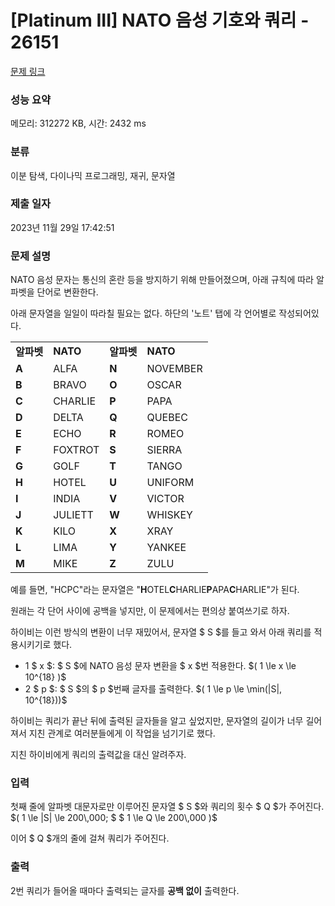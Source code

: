# [Platinum III] NATO 음성 기호와 쿼리 - 26151 

[문제 링크](https://www.acmicpc.net/problem/26151) 

### 성능 요약

메모리: 312272 KB, 시간: 2432 ms

### 분류

이분 탐색, 다이나믹 프로그래밍, 재귀, 문자열

### 제출 일자

2023년 11월 29일 17:42:51

### 문제 설명

<p>NATO 음성 문자는 통신의 혼란 등을 방지하기 위해 만들어졌으며, 아래 규칙에 따라 알파벳을 단어로 변환한다.</p>

<p>아래 문자열을 일일이 따라칠 필요는 없다. 하단의 '노트' 탭에 각 언어별로 작성되어있다.</p>

<table class="table table-bordered table-center-50">
	<tbody>
		<tr>
			<td><strong>알파벳</strong></td>
			<td><strong>NATO</strong></td>
			<td><strong>알파벳</strong></td>
			<td><strong>NATO</strong></td>
		</tr>
		<tr>
			<td><strong>A</strong></td>
			<td>ALFA</td>
			<td><strong>N</strong></td>
			<td>NOVEMBER</td>
		</tr>
		<tr>
			<td><strong>B</strong></td>
			<td>BRAVO</td>
			<td><strong>O</strong></td>
			<td>OSCAR</td>
		</tr>
		<tr>
			<td><strong>C</strong></td>
			<td>CHARLIE</td>
			<td><strong>P</strong></td>
			<td>PAPA</td>
		</tr>
		<tr>
			<td><strong>D</strong></td>
			<td>DELTA</td>
			<td><strong>Q</strong></td>
			<td>QUEBEC</td>
		</tr>
		<tr>
			<td><strong>E</strong></td>
			<td>ECHO</td>
			<td><strong>R</strong></td>
			<td>ROMEO</td>
		</tr>
		<tr>
			<td><strong>F</strong></td>
			<td>FOXTROT</td>
			<td><strong>S</strong></td>
			<td>SIERRA</td>
		</tr>
		<tr>
			<td><strong>G</strong></td>
			<td>GOLF</td>
			<td><strong>T</strong></td>
			<td>TANGO</td>
		</tr>
		<tr>
			<td><strong>H</strong></td>
			<td>HOTEL</td>
			<td><strong>U</strong></td>
			<td>UNIFORM</td>
		</tr>
		<tr>
			<td><strong>I</strong></td>
			<td>INDIA</td>
			<td><strong>V</strong></td>
			<td>VICTOR</td>
		</tr>
		<tr>
			<td><strong>J</strong></td>
			<td>JULIETT</td>
			<td><strong>W</strong></td>
			<td>WHISKEY</td>
		</tr>
		<tr>
			<td><strong>K</strong></td>
			<td>KILO</td>
			<td><strong>X</strong></td>
			<td>XRAY</td>
		</tr>
		<tr>
			<td><strong>L</strong></td>
			<td>LIMA</td>
			<td><strong>Y</strong></td>
			<td>YANKEE</td>
		</tr>
		<tr>
			<td><strong>M</strong></td>
			<td>MIKE</td>
			<td><strong>Z</strong></td>
			<td>ZULU</td>
		</tr>
	</tbody>
</table>

<p>예를 들면, "HCPC"라는 문자열은 "<strong>H</strong>OTEL<strong>C</strong>HARLIE<strong>P</strong>APA<strong>C</strong>HARLIE"가 된다.</p>

<p>원래는 각 단어 사이에 공백을 넣지만, 이 문제에서는 편의상 붙여쓰기로 하자.</p>

<p>하이비는 이런 방식의 변환이 너무 재밌어서, 문자열 $ S $를 들고 와서 아래 쿼리를 적용시키기로 했다.</p>

<ul>
	<li>1 $ x $: $ S $에 NATO 음성 문자 변환을 $ x $번 적용한다. $( 1 \le x \le 10^{18} )$</li>
	<li>2 $ p $: $ S $의 $ p $번째 글자를 출력한다. $( 1 \le p \le \min(|S|, 10^{18}))$</li>
</ul>

<p>하이비는 쿼리가 끝난 뒤에 출력된 글자들을 알고 싶었지만, 문자열의 길이가 너무 길어져서 지친 관계로 여러분들에게 이 작업을 넘기기로 했다.</p>

<p>지친 하이비에게 쿼리의 출력값을 대신 알려주자.</p>

### 입력 

 <p>첫째 줄에 알파벳 대문자로만 이루어진 문자열 $ S $와 쿼리의 횟수 $ Q $가 주어진다. $( 1 \le |S| \le 200\,000; $ $ 1 \le Q \le 200\,000 )$</p>

<p>이어 $ Q $개의 줄에 걸쳐 쿼리가 주어진다.</p>

### 출력 

 <p>2번 쿼리가 들어올 때마다 출력되는 글자를 <strong>공백 없이</strong> 출력한다.</p>

